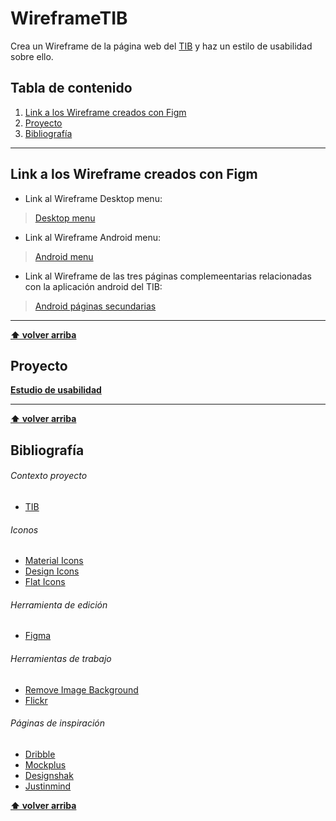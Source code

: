 # WireframeTIB

Crea un Wireframe de la página web del [TIB](https://www.tib.org/web/ctm) y haz un estilo de usabilidad sobre ello.

## Tabla de contenido

1. [Link a los Wireframe creados con Figm](#link-a-los-Wireframe-creados-con-Figm)
1. [Proyecto](#proyecto)
1. [Bibliografía](#bibliografía)

---

## Link a los Wireframe creados con Figm

- Link al Wireframe Desktop menu:
> [Desktop menu](https://www.figma.com/file/hU9MCGf7doKxcYwnnSOIdY/TIB-Desktop-Template?node-id=8%3A2)

- Link al Wireframe Android menu:
> [Android menu](https://www.figma.com/file/WLeb9gaztDUW0dKUNqokHG/Menu-Android-Wireframe?node-id=0%3A1)

- Link al Wireframe de las tres páginas complemeentarias relacionadas con la aplicación android del TIB:
> [Android páginas secundarias](https://www.figma.com/file/wcx8CL7WCmjyVqrCaeKPJ4/TIB-Mobile-Wireframe?node-id=6%3A2)

---

**[⬆ volver arriba](#tabla-de-contenido)**

## Proyecto
[**Estudio de usabilidad**](./Estudio_de_Usabilidad.md)

---

**[⬆ volver arriba](#tabla-de-contenido)**

## Bibliografía 

###### Contexto proyecto
- [TIB](https://www.tib.org/web/ctm)
###### Iconos
- [Material Icons](https://mui.com/components/material-icons/)
- [Design Icons](https://materialdesignicons.com/)
- [Flat Icons](https://www.flaticon.com/search?word=island&order_by=4&type=icon)
###### Herramienta de edición
- [Figma](https://www.figma.com/files/project/40365690/Team-project?fuid=1030120529074467180)
###### Herramientas de trabajo
- [Remove Image Background](https://www.remove.bg/)
- [Flickr](https://www.flickr.com/)
###### Páginas de inspiración
- [Dribble](https://dribbble.com/)
- [Mockplus](https://www.mockplus.com/blog/post/wireframe-example)
- [Designshak](https://designshack.net/)
- [Justinmind](https://www.justinmind.com/)

**[⬆ volver arriba](#tabla-de-contenido)**